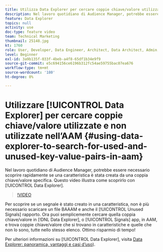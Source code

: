 ```yaml
---
title: Utilizza Data Explorer per cercare coppie chiave/valore utilizzate e non utilizzate
description: Nel lavoro quotidiano di Audience Manager, potrebbe essere necessario scoprire rapidamente se una caratteristica è stata creata da una coppia chiave/valore specifica. Questo video mostra come scoprirlo con Data Explorer.
feature: Data Explorer
topics: null
activity: use
doc-type: feature video
team: Technical Marketing
thumbnail: 25148.jpg
kt: 1760
role: User, Developer, Data Engineer, Architect, Data Architect, Admin, Leader
level: Beginner
exl-id: 3a9b135f-033f-4beb-a4f8-65df1b34e9f9
source-git-commit: e5c694156ce6196b312fc54ae59755bac07ea676
workflow-type: tm+mt
source-wordcount: '180'
ht-degree: 0%

---
```


# Utilizzare [!UICONTROL Data Explorer] per cercare coppie chiave/valore utilizzate e non utilizzate nell’AAM {#using-data-explorer-to-search-for-used-and-unused-key-value-pairs-in-aam}

Nel lavoro quotidiano di Audience Manager, potrebbe essere necessario scoprire rapidamente se una caratteristica è stata creata da una coppia chiave/valore specifica. Questo video illustra come scoprirlo con [!UICONTROL Data Explorer].

>[!VIDEO](https://video.tv.adobe.com/v/25148/?quality=12)

Per scoprire se un segnale è stato creato in una caratteristica, non è più necessario scaricare un file BAAAM e anche il [!UICONTROL Unused Signals] rapporto. Ora puoi semplicemente cercare quella coppia chiave/valore in [!DNL Data Explorer], o [!UICONTROL Signals] app, in AAM, e trova coppie chiave/valore che si trovano in caratteristiche e quelle che non lo sono, tutte nello stesso elenco. Ottimo risparmio di tempo!

Per ulteriori informazioni su [!UICONTROL Data Explorer], visita [Data Explorer: panoramica, vantaggi e casi d’uso](https://experienceleague.adobe.com/docs/audience-manager/user-guide/features/data-explorer/data-explorer-overview.html?lang=en)).
